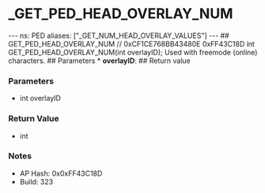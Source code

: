 # _GET_PED_HEAD_OVERLAY_NUM

--- ns: PED aliases: ["_GET_NUM_HEAD_OVERLAY_VALUES"] --- ## GET_PED_HEAD_OVERLAY_NUM  // 0xCF1CE768BB43480E 0xFF43C18D int GET_PED_HEAD_OVERLAY_NUM(int overlayID);  Used with freemode (online) characters.  ## Parameters * **overlayID**:  ## Return value

### Parameters
* int overlayID

### Return Value
* int

### Notes
* AP Hash: 0x0xFF43C18D
* Build: 323

